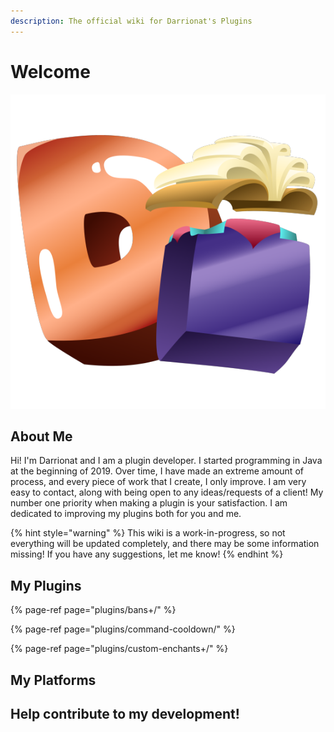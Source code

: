 ```yaml
---
description: The official wiki for Darrionat's Plugins
---
```


# Welcome

![](.gitbook/assets/darrionatpluginslogo-square.png)

## About Me

Hi! I'm Darrionat and I am a plugin developer. I started programming in Java at the beginning of 2019. Over time, I have made an extreme amount of process, and every piece of work that I create, I only improve. I am very easy to contact, along with being open to any ideas/requests of a client! My number one priority when making a plugin is your satisfaction. I am dedicated to improving my plugins both for you and me.

{% hint style="warning" %}
This wiki is a work-in-progress, so not everything will be updated completely, and there may be some information missing! If you have any suggestions, let me know! 
{% endhint %}

## My Plugins

{% page-ref page="plugins/bans+/" %}

{% page-ref page="plugins/command-cooldown/" %}

{% page-ref page="plugins/custom-enchants+/" %}

## My Platforms

## Help contribute to my development!

